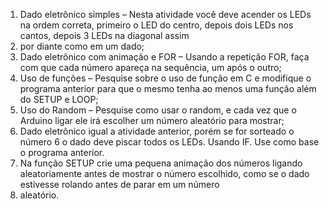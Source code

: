 1. Dado eletrônico simples – Nesta atividade você deve acender os LEDs na ordem correta, primeiro o LED do centro, depois dois LEDs nos cantos, depois 3 LEDs na diagonal assim 
2. por diante como em um dado;
3. Dado eletrônico com animação e FOR – Usando a repetição FOR, faça com que cada número apareça na sequência, um após o outro;
4. Uso de funções – Pesquise sobre o uso de função em C e modifique o programa anterior para que o mesmo tenha ao menos uma função além do SETUP e LOOP;
5. Uso do Random – Pesquise como usar o random, e cada vez que o Arduino ligar ele irá escolher um número aleatório para mostrar; 
6. Dado eletrônico igual a atividade anterior, porém se for sorteado o número 6 o dado deve piscar todos os LEDs. Usando IF. Use como base o programa anterior.
7. Na função SETUP crie uma pequena animação dos números ligando aleatoriamente antes de mostrar o número escolhido, como se o dado estivesse rolando antes de parar em um número 
8. aleatório.
